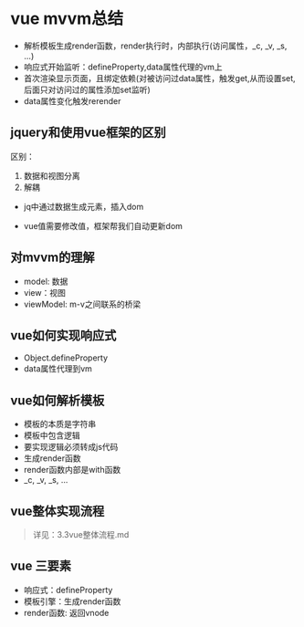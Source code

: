 # vue mvvm总结

- 解析模板生成render函数，render执行时，内部执行(访问属性，_c, _v, _s, ...)
- 响应式开始监听：defineProperty,data属性代理的vm上
- 首次渲染显示页面，且绑定依赖(对被访问过data属性，触发get,从而设置set,后面只对访问过的属性添加set监听)
- data属性变化触发rerender

## jquery和使用vue框架的区别

区别：

1. 数据和视图分离
2. 解耦

- jq中通过数据生成元素，插入dom

- vue值需要修改值，框架帮我们自动更新dom

## 对mvvm的理解

- model: 数据
- view：视图
- viewModel: m-v之间联系的桥梁

## vue如何实现响应式

- Object.defineProperty
- data属性代理到vm

## vue如何解析模板

- 模板的本质是字符串
- 模板中包含逻辑
- 要实现逻辑必须转成js代码
- 生成render函数
- render函数内部是with函数
- _c, _v, _s, ...

## vue整体实现流程

> 详见：3.3vue整体流程.md

## vue 三要素

- 响应式：defineProperty
- 模板引擎：生成render函数
- render函数: 返回vnode
